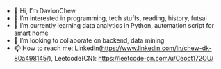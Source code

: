 - 👋 Hi, I’m DavionChew
- 👀 I’m interested in programming, tech stuffs, reading, history, futsal
- 🌱 I’m currently learning data analytics in Python, automation script for smart home
- 💞️ I’m looking to collaborate on backend, data mining
- 📫 How to reach me: LinkedIn(https://www.linkedin.com/in/chew-dk-80a498145/), Leetcode(CN): https://leetcode-cn.com/u/Ceoct172OU/

<!---
DavionChew/DavionChew is a ✨ special ✨ repository because its `README.md` (this file) appears on your GitHub profile.
You can click the Preview link to take a look at your changes.
--->
